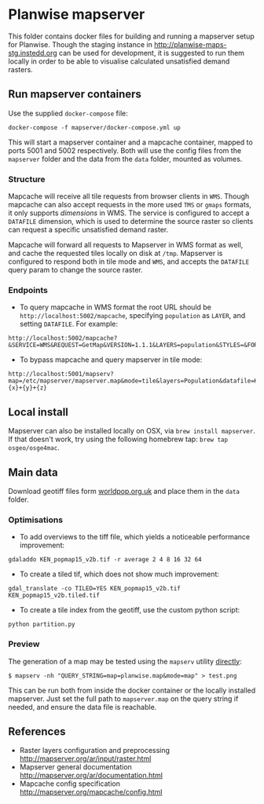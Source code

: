 # Planwise mapserver

This folder contains docker files for building and running a mapserver setup for Planwise. Though the staging instance in http://planwise-maps-stg.instedd.org can be used for development, it is suggested to run them locally in order to be able to visualise calculated unsatisfied demand rasters.

## Run mapserver containers

Use the supplied `docker-compose` file:
```
docker-compose -f mapserver/docker-compose.yml up
```

This will start a mapserver container and a mapcache container, mapped to ports 5001 and 5002 respectively. Both will use the config files from the `mapserver` folder and the data from the `data` folder, mounted as volumes.

### Structure

Mapcache will receive all tile requests from browser clients in `WMS`. Though mapcache can also accept requests in the more used `TMS` or `gmaps` formats, it only supports _dimensions_ in WMS. The service is configured to accept a `DATAFILE` dimension, which is used to determine the source raster so clients can request a specific unsatisfied demand raster.

Mapcache will forward all requests to Mapserver in WMS format as well, and cache the requested tiles locally on disk at `/tmp`. Mapserver is configured to respond both in tile mode and `WMS`, and accepts the `DATAFILE` query param to change the source raster.

### Endpoints

* To query mapcache in WMS format the root URL should be `http://localhost:5002/mapcache`, specifying `population` as `LAYER`, and setting `DATAFILE`. For example:
```
http://localhost:5002/mapcache?&SERVICE=WMS&REQUEST=GetMap&VERSION=1.1.1&LAYERS=population&STYLES=&FORMAT=image%2Fjpeg&TRANSPARENT=true&HEIGHT=256&WIDTH=256&DATAFILE=KEN_popmap15_v2b&SRS=EPSG%3A3857&BBOX=3913575.848201024,-313086.067856082,4070118.882129065,-156543.03392804056
```

*  To bypass mapcache and query mapserver in tile mode:
```
http://localhost:5001/mapserv?map=/etc/mapserver/mapserver.map&mode=tile&layers=Population&datafile=KEN_popmap15_v2b&tile={x}+{y}+{z}
```

## Local install

Mapserver can also be installed locally on OSX, via `brew install mapserver`. If that doesn't work, try using the following homebrew tap: `brew tap osgeo/osge4mac`.

## Main data

Download geotiff files form [worldpop.org.uk](http://www.worldpop.org.uk/data/get_data/) and place them in the `data` folder.

### Optimisations

* To add overviews to the tiff file, which yields a noticeable performance improvement:
```
gdaladdo KEN_popmap15_v2b.tif -r average 2 4 8 16 32 64
```

* To create a tiled tif, which does not show much improvement:
```
gdal_translate -co TILED=YES KEN_popmap15_v2b.tif KEN_popmap15_v2b.tiled.tif
```

* To create a tile index from the geotiff, use the custom python script:
```
python partition.py
```

### Preview

The generation of a map may be tested using the `mapserv` utility [directly](http://mapserver.org/ar/cgi/mapserv.html):

`$ mapserv -nh "QUERY_STRING=map=planwise.map&mode=map" > test.png`

This can be run both from inside the docker container or the locally installed mapserver. Just set the full path to `mapserver.map` on the query string if needed, and ensure the data file is reachable.

## References

- Raster layers configuration and preprocessing
  http://mapserver.org/ar/input/raster.html
- Mapserver general documentation
  http://mapserver.org/ar/documentation.html
- Mapcache config specification
  http://mapserver.org/mapcache/config.html

